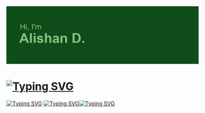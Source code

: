 <img src="header.png">
<h1><a href="https://git.io/typing-svg"><img src="https://readme-typing-svg.herokuapp.com?font=Poppins&size=40&pause=1000&color=71C17C&background=52471500&vCenter=true&width=435&lines=About+me+%F0%9F%98%8A" alt="Typing SVG" /></a></h1>
<a href="https://git.io/typing-svg"><img src="https://readme-typing-svg.herokuapp.com?font=Poppins&size=25&pause=1000&color=71C17C&background=52471500&vCenter=true&width=435&lines=+%F0%9F%8E%93+Student+of+NOSU+" alt="Typing SVG" /></a>
<a ![.Net](https://img.shields.io/badge/.NET-5C2D91?style=for-the-badge&logo=.net&logoColor=white)![.Net](https://img.shields.io/badge/.NET-5C2D91?style=for-the-badge&logo=.net&logoColor=white) href="https://git.io/typing-svg"><img src="https://readme-typing-svg.herokuapp.com?font=Poppins&size=25&pause=1000&color=71C17C&background=52471500&vCenter=true&width=435&lines=Future+Developer" alt="Typing SVG" /></a><a href="https://git.io/typing-svg"><img src="https://readme-typing-svg.herokuapp.com?font=Poppins&size=25&pause=1000&color=71C17C&background=52471500&vCenter=true&width=435&lines=Future+Developer" alt="Typing SVG" /></a>

